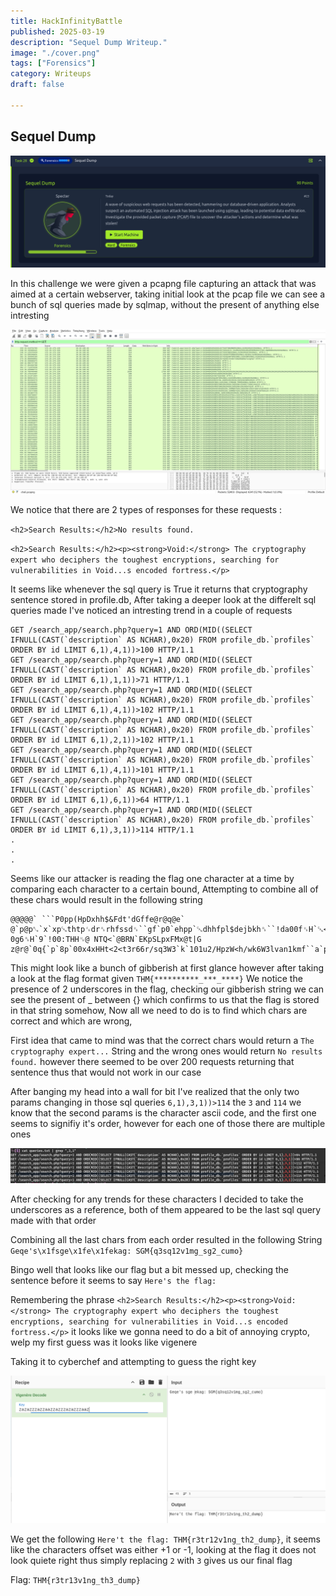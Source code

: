 ```yaml
---
title: HackInfinityBattle
published: 2025-03-19
description: "Sequel Dump Writeup."
image: "./cover.png"
tags: ["Forensics"]
category: Writeups
draft: false

---
```




## Sequel Dump

![chall](/src/assets/images/chall.png)

In this challenge we were given a pcapng file capturing an attack that was aimed at a certain webserver, taking initial look at the pcap file we can see a bunch of sql queries made by sqlmap, without the present of anything else intresting

![wireshark](/src/assets/thm/wireshark.png)

We notice that there are 2 types of responses for these requests : 

`<h2>Search Results:</h2>No results found.`

`<h2>Search Results:</h2><p><strong>Void:</strong> The cryptography expert who deciphers the toughest encryptions, searching for vulnerabilities in Void...s encoded fortress.</p>`

It seems like whenever the sql query is True it returns that cryptography sentence stored in profile.db, After taking a deeper look at the differelt sql queries made I've noticed an intresting trend in a couple of requests 

```
GET /search_app/search.php?query=1 AND ORD(MID((SELECT IFNULL(CAST(`description` AS NCHAR),0x20) FROM profile_db.`profiles` ORDER BY id LIMIT 6,1),4,1))>100 HTTP/1.1
GET /search_app/search.php?query=1 AND ORD(MID((SELECT IFNULL(CAST(`description` AS NCHAR),0x20) FROM profile_db.`profiles` ORDER BY id LIMIT 6,1),1,1))>71 HTTP/1.1
GET /search_app/search.php?query=1 AND ORD(MID((SELECT IFNULL(CAST(`description` AS NCHAR),0x20) FROM profile_db.`profiles` ORDER BY id LIMIT 6,1),4,1))>102 HTTP/1.1
GET /search_app/search.php?query=1 AND ORD(MID((SELECT IFNULL(CAST(`description` AS NCHAR),0x20) FROM profile_db.`profiles` ORDER BY id LIMIT 6,1),2,1))>102 HTTP/1.1
GET /search_app/search.php?query=1 AND ORD(MID((SELECT IFNULL(CAST(`description` AS NCHAR),0x20) FROM profile_db.`profiles` ORDER BY id LIMIT 6,1),4,1))>101 HTTP/1.1
GET /search_app/search.php?query=1 AND ORD(MID((SELECT IFNULL(CAST(`description` AS NCHAR),0x20) FROM profile_db.`profiles` ORDER BY id LIMIT 6,1),6,1))>64 HTTP/1.1
GET /search_app/search.php?query=1 AND ORD(MID((SELECT IFNULL(CAST(`description` AS NCHAR),0x20) FROM profile_db.`profiles` ORDER BY id LIMIT 6,1),3,1))>114 HTTP/1.1
.
.
.
```

Seems like our attacker is reading the flag one character at a time by comparing each character to a certain bound, Attempting to combine all of these chars would result in the following string 
```text
@@@@@` ```P0pp(HpDxhh$&Fdt'dGffe@r@q@e` @`p@p␐`x`xp␘thtp␜dr␞rhfssd␟``gf`p0`ehpp`␘dhhfpl$dejbkh␞``!da00f␟H`␘<$ 0g6␞H`9`!00:THH␟@ NTQ<`@BRN`EKpSLpxFMx@t|G z@r@`0q{`p`8p`00x4xHHt<2<t3r66r/sq3W3`k`101u2/HpzW<h/wk6W3lvan1kmf``a`p0ph\ghxHd^`ft<0_r6gs@HT3```pZ1p]ph^2xh/l_tndW@bvmk`cupupxm|n~}o
```

This might look like a bunch of gibberish at first glance however after taking a look at the flag format given `THM{**********_***_****}` We notice the presence of 2 underscores in the flag, checking our gibberish string we can see the present of _ between {} which confirms to us that the flag is stored in that string somehow, Now all we need to do is to find which chars are correct and which are wrong,

First idea that came to mind was that the correct chars would return a `The cryptography expert...` String and the wrong ones would return `No results found.` however there seemed to be over 200 requests returning that sentence thus that would not work in our case

After banging my head into a wall for bit I've realized that the only two params changing in those sql queries `6,1),3,1))>114` the `3` and `114` we know that the second params is the character ascii code, and the first one seems to signifiy it's order, however for each one of those there are multiple ones 

![terminal](/src/assets/thm/term.png)

After checking for any trends for these characters I decided to take the underscores as a reference, both of them appeared to be the last sql query made with that order

Combining all the last chars from each order resulted in the following String `Geqe's\x1fsge\x1fe\x1fekag: SGM{q3sq12v1mg_sg2_cumo}` 

Bingo well that looks like our flag but a bit messed up, checking the sentence before it seems to say `Here's the flag:`

Remembering the phrase `<h2>Search Results:</h2><p><strong>Void:</strong> The cryptography expert who deciphers the toughest encryptions, searching for vulnerabilities in Void...s encoded fortress.</p>` it looks like we gonna need to do a bit of annoying crypto, welp my first guess was it looks like vigenere 

Taking it to cyberchef and attempting to guess the right key 

![cchef](/src/assets/thm/cchef.png)

We get the following `Here't the flag: THM{r3tr12v1ng_th2_dump}`, it seems like the characters offset was either +1 or -1, looking at the flag it does not look quiete right thus simply replacing `2` with `3` gives us our final flag 

Flag: `THM{r3tr13v1ng_th3_dump}`




